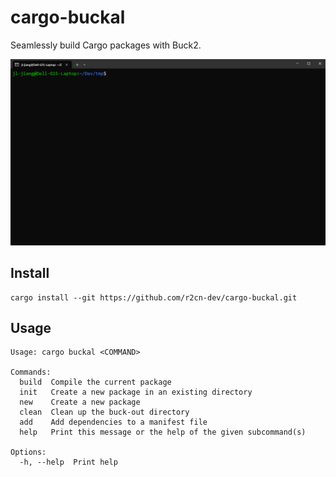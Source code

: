 # cargo-buckal

Seamlessly build Cargo packages with Buck2.

![demo](docs/demo.gif)

## Install

```
cargo install --git https://github.com/r2cn-dev/cargo-buckal.git
```

## Usage

```
Usage: cargo buckal <COMMAND>

Commands:
  build  Compile the current package
  init   Create a new package in an existing directory
  new    Create a new package
  clean  Clean up the buck-out directory
  add    Add dependencies to a manifest file
  help   Print this message or the help of the given subcommand(s)

Options:
  -h, --help  Print help
```
